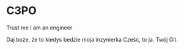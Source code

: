 C3PO
====

Trust me I am an engineer

Daj boże, że to kiedys bedzie moja inzynierka
Cześć, to ja. Twój Git.
